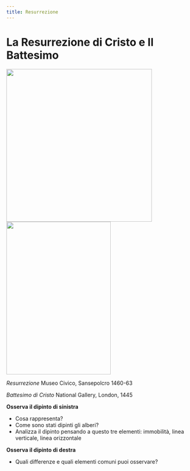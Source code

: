 ```yaml
---
title: Resurrezione
---
```

# La Resurrezione di Cristo e Il Battesimo

<img src="https://upload.wikimedia.org/wikipedia/commons/4/4f/Resurrezione_Piero_della_Francesca_post_restauro.jpg" 
width="382" height="400"> <img src="https://encrypted-tbn0.gstatic.com/images?q=tbn%3AANd9GcTtnreAuBTG52Dq0X7RhTze6yRu8DWJpmDIC5c5_J1yovb6BZgQ&usqp=CAU" 
width="274" height="400">    

*Resurrezione*
Museo Civico, Sansepolcro 1460-63

*Battesimo di Cristo*
National Gallery, London, 1445


**Osserva il dipinto di sinistra**
- Cosa rappresenta?
- Come sono stati dipinti gli alberi?
- Analizza il dipinto pensando a questo tre elementi: immobilità, linea verticale, linea orizzontale

**Osserva il dipinto di destra**
- Quali differenze e quali elementi comuni puoi osservare?
